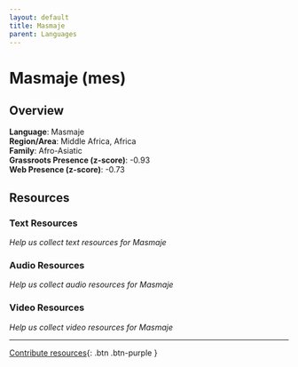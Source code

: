 ```yaml
---
layout: default
title: Masmaje
parent: Languages
---
```


# Masmaje (mes)

## Overview

**Language**: Masmaje  
**Region/Area**: Middle Africa, Africa  
**Family**: Afro-Asiatic  
**Grassroots Presence (z-score)**: -0.93  
**Web Presence (z-score)**: -0.73  

## Resources

### Text Resources
*Help us collect text resources for Masmaje*

### Audio Resources
*Help us collect audio resources for Masmaje*

### Video Resources
*Help us collect video resources for Masmaje*

---

[Contribute resources](https://forms.office.com/e/1SfLJx3u1r){: .btn .btn-purple }
